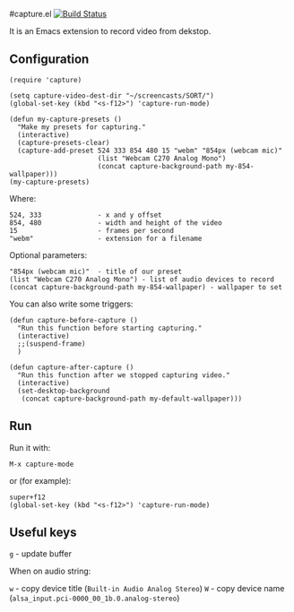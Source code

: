 #capture.el
[![Build Status](https://api.travis-ci.org/pashinin/capture.el.png)](https://travis-ci.org/pashinin/capture.el)

It is an Emacs extension to record video from dekstop.

## Configuration

    (require 'capture)

    (setq capture-video-dest-dir "~/screencasts/SORT/")
    (global-set-key (kbd "<s-f12>") 'capture-run-mode)

    (defun my-capture-presets ()
      "Make my presets for capturing."
      (interactive)
      (capture-presets-clear)
      (capture-add-preset 524 333 854 480 15 "webm" "854px (webcam mic)"
                          (list "Webcam C270 Analog Mono")
                          (concat capture-background-path my-854-wallpaper)))
    (my-capture-presets)

Where:

    524, 333              - x and y offset
    854, 480              - width and height of the video
    15                    - frames per second
    "webm"                - extension for a filename

Optional parameters:

    "854px (webcam mic)"  - title of our preset
    (list "Webcam C270 Analog Mono") - list of audio devices to record
    (concat capture-background-path my-854-wallpaper) - wallpaper to set

You can also write some triggers:

    (defun capture-before-capture ()
      "Run this function before starting capturing."
      (interactive)
      ;;(suspend-frame)
      )

    (defun capture-after-capture ()
      "Run this function after we stopped capturing video."
      (interactive)
      (set-desktop-background
       (concat capture-background-path my-default-wallpaper)))

## Run

Run it with:

    M-x capture-mode

or (for example):

    super+f12
    (global-set-key (kbd "<s-f12>") 'capture-run-mode)

## Useful keys

`g` - update buffer

When on audio string:

`w` - copy device title (`Built-in Audio Analog Stereo`)
`W` - copy device name (`alsa_input.pci-0000_00_1b.0.analog-stereo`)

